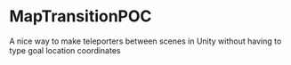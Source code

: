 # MapTransitionPOC
A nice way to make teleporters between scenes in Unity without having to type goal location coordinates

